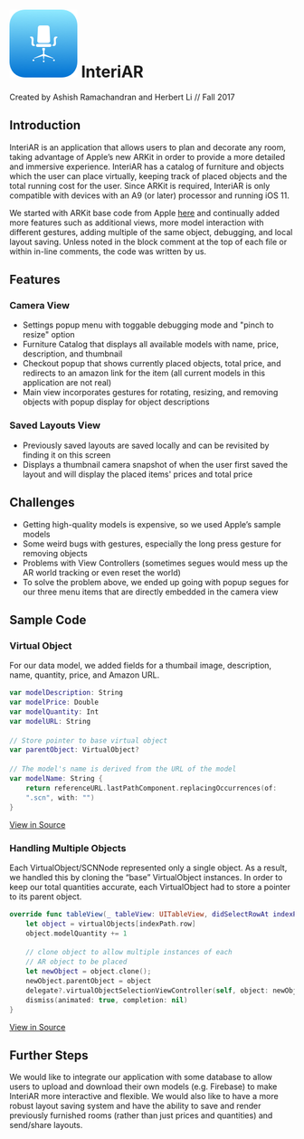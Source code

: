 # ![AppIcon](InteriAR/Resources/Assets.xcassets/AppIcon.appiconset/home-small.png) InteriAR

Created by Ashish Ramachandran and Herbert Li // Fall 2017

## Introduction

InteriAR is an application that allows users to plan and decorate any room, taking advantage of Apple’s new ARKit in order to provide a more detailed and immersive experience. InteriAR has a catalog of furniture and objects which the user can place virtually, keeping track of placed objects and the total running cost for the user. Since ARKit is required, InteriAR is only compatible with devices with an A9 (or later) processor and running iOS 11.

We started with ARKit base code from Apple [here][0] and continually added more features such as additional views, more model interaction with different gestures, adding multiple of the same object, debugging, and local layout saving. Unless noted in the block comment at the top of each file or within in-line comments, the code was written by us.

[0]:https://developer.apple.com/documentation/arkit/handling_3d_interaction_and_ui_controls_in_augmented_reality

## Features

### Camera View
- Settings popup menu with toggable debugging mode and "pinch to resize" option
- Furniture Catalog that displays all available models with name, price, description, and thumbnail
- Checkout popup that shows currently placed objects, total price, and redirects to an amazon link for the item (all current models in this application are not real)
- Main view incorporates gestures for rotating, resizing, and removing objects with popup display for object descriptions

### Saved Layouts View
- Previously saved layouts are saved locally and can be revisited by finding it on this screen
- Displays a thumbnail camera snapshot of when the user first saved the layout and will display the placed items' prices and total price

## Challenges
- Getting high-quality models is expensive, so we used Apple’s sample models
- Some weird bugs with gestures, especially the long press gesture for removing objects
- Problems with View Controllers (sometimes segues would mess up the AR world tracking or even reset the world)
- To solve the problem above, we ended up going with popup segues for our three menu items that are directly embedded in the camera view

## Sample Code

### Virtual Object

For our data model, we added fields for a thumbail image, description, name, quantity, price, and Amazon URL.

``` swift
var modelDescription: String
var modelPrice: Double
var modelQuantity: Int
var modelURL: String

// Store pointer to base virtual object
var parentObject: VirtualObject?

// The model's name is derived from the URL of the model
var modelName: String {
    return referenceURL.lastPathComponent.replacingOccurrences(of:
    ".scn", with: "")
}
```
[View in Source](x-source-tag://VirtualObject)

### Handling Multiple Objects

Each VirtualObject/SCNNode represented only a single object. As a result, we handled this by cloning the “base” VirtualObject instances. In order to keep our total quantities accurate, each VirtualObject had to store a pointer to its parent object.

``` swift
override func tableView(_ tableView: UITableView, didSelectRowAt indexPath: IndexPath) {
    let object = virtualObjects[indexPath.row]
    object.modelQuantity += 1

    // clone object to allow multiple instances of each
    // AR object to be placed
    let newObject = object.clone();
    newObject.parentObject = object
    delegate?.virtualObjectSelectionViewController(self, object: newObject)
    dismiss(animated: true, completion: nil)
}
```
[View in Source](x-source-tag://ObjectSelection)


## Further Steps

We would like to integrate our application with some database to allow users to upload and download their own models (e.g. Firebase) to make InteriAR more interactive and flexible. We would also like to have a more robust layout saving system and have the ability to save and render previously furnished rooms (rather than just prices and quantities) and send/share layouts.

